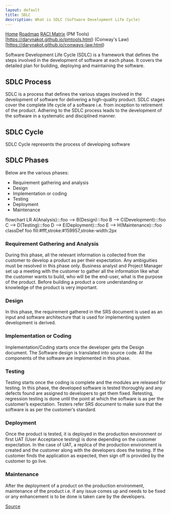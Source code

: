 ```yaml
---
layout: default
title: SDLC
description: What is SDLC (Software Development Life Cycle) 
---
```

[Home](https://darynakot.github.io/) [Roadmap](https://darynakot.github.io/roadmap.html) [RACI Matrix](https://darynakot.github.io/raci.html) (PM Tools)[https://darynakot.github.io/pmtools.html) (Conway's Law)[https://darynakot.github.io/conways-law.html)

Software Development Life Cycle (SDLC) is a framework that defines the steps involved in the development of software at each phase. It covers the detailed plan for building, deploying and maintaining the software.

## SDLC Process
SDLC is a process that defines the various stages involved in the development of software for delivering a high-quality product. SDLC stages cover the complete life cycle of a software i.e. from inception to retirement of the product. Adhering to the SDLC process leads to the development of the software in a systematic and disciplined manner.

## SDLC Cycle
SDLC Cycle represents the process of developing software

## SDLC Phases
Below are the various phases:
* Requirement gathering and analysis
* Design
* Implementation or coding
* Testing
* Deployment
* Maintenance

<script src="https://unpkg.com/mermaid@10.4.0/dist/mermaid.min.js"></script>

<div class="mermaid">
flowchart LR
    A(Analysis):::foo --> B(Design):::foo
    B --> C(Development):::foo
    C --> D(Testing):::foo
    D --> E(Deployment):::foo
    E --> H(Maintenance):::foo
    classDef foo fill:#fff,stroke:#159957,stroke-width:2px
</div>

### Requirement Gathering and Analysis
During this phase, all the relevant information is collected from the customer to develop a product as per their expectation. Any ambiguities must be resolved in this phase only.
Business analyst and Project Manager set up a meeting with the customer to gather all the information like what the customer wants to build, who will be the end-user, what is the purpose of the product. Before building a product a core understanding or knowledge of the product is very important.

### Design
In this phase, the requirement gathered in the SRS document is used as an input and software architecture that is used for implementing system development is derived.

### Implementation or Coding
Implementation/Coding starts once the developer gets the Design document. The Software design is translated into source code. All the components of the software are implemented in this phase.

### Testing
Testing starts once the coding is complete and the modules are released for testing. In this phase, the developed software is tested thoroughly and any defects found are assigned to developers to get them fixed.
Retesting, regression testing is done until the point at which the software is as per the customer’s expectation. Testers refer SRS document to make sure that the software is as per the customer’s standard.

### Deployment
Once the product is tested, it is deployed in the production environment or first UAT (User Acceptance testing) is done depending on the customer expectation.
In the case of UAT, a replica of the production environment is created and the customer along with the developers does the testing. If the customer finds the application as expected, then sign off is provided by the customer to go live.

### Maintenance
After the deployment of a product on the production environment, maintenance of the product i.e. if any issue comes up and needs to be fixed or any enhancement is to be done is taken care by the developers.






[Source](https://www.numpyninja.com/post/sdlc-software-development-life-cycle-phases-process-what-is-sdlc)


